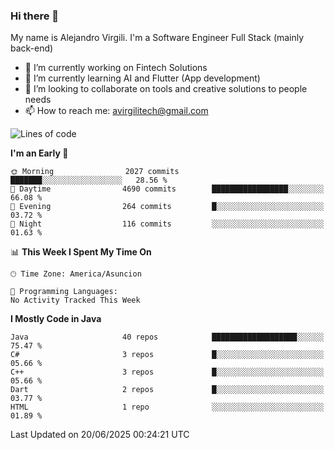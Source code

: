 ### Hi there 👋

My name is Alejandro Virgili. I'm a Software Engineer Full Stack (mainly back-end)


- 🔭 I’m currently working on Fintech Solutions
- 🌱 I’m currently learning AI and Flutter (App development)
- 👯 I’m looking to collaborate on tools and creative solutions to people needs
- 📫 How to reach me: avirgilitech@gmail.com
  
<!--START_SECTION:waka-->
![Lines of code](https://img.shields.io/badge/From%20Hello%20World%20I%27ve%20Written-804.5%20thousand%20lines%20of%20code-blue)

**I'm an Early 🐤** 

```text
🌞 Morning                2027 commits        ███████░░░░░░░░░░░░░░░░░░   28.56 % 
🌆 Daytime                4690 commits        █████████████████░░░░░░░░   66.08 % 
🌃 Evening                264 commits         █░░░░░░░░░░░░░░░░░░░░░░░░   03.72 % 
🌙 Night                  116 commits         ░░░░░░░░░░░░░░░░░░░░░░░░░   01.63 % 
```


📊 **This Week I Spent My Time On** 

```text
🕑︎ Time Zone: America/Asuncion

💬 Programming Languages: 
No Activity Tracked This Week
```

**I Mostly Code in Java** 

```text
Java                     40 repos            ███████████████████░░░░░░   75.47 % 
C#                       3 repos             █░░░░░░░░░░░░░░░░░░░░░░░░   05.66 % 
C++                      3 repos             █░░░░░░░░░░░░░░░░░░░░░░░░   05.66 % 
Dart                     2 repos             █░░░░░░░░░░░░░░░░░░░░░░░░   03.77 % 
HTML                     1 repo              ░░░░░░░░░░░░░░░░░░░░░░░░░   01.89 % 
```




 Last Updated on 20/06/2025 00:24:21 UTC
<!--END_SECTION:waka-->
